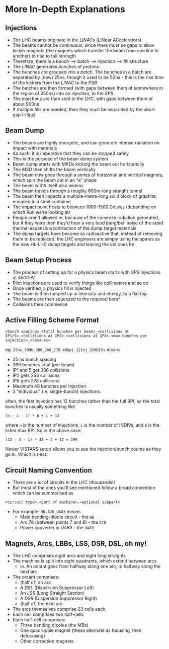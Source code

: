 # More In-Depth Explanations

## Injections

- The LHC beams originate in the *LINAC*s (LINear ACcelerators)
- The beams cannot be continuous, since there must be gaps to allow kicker magnets (the magnets which transfer the beam from one line to another) to rise to full strength
- Therefore, there is a bunch --> batch --> injection --> fill structure
- The *LINAC* generates *bunches* of protons
- The bunches are grouped into a *batch*. The bunches in a batch are separated by (now) 25ns, though it used to be 50ns - this is the rise time of the kickers from the *LINAC* to the *PSB*
- The batches are then formed (with gaps between them of somewhere in the region of 250ns) into an injection, to the *SPS*
- The injections are then sent to the LHC, with gaps between them of about 900ns
- If multiple fills are needed, then they must be separated by the abort gap (~3μs) 

## Beam Dump

- The beams are highly energetic, and can generate intense radiation on impact with materials
- As such, it is imperative that they can be stopped safely
- This is the purpose of the beam dump system
- Beam dump starts with *MKD*s kicking the beam out horizontally
- The *MSD* then shifts the beam vertically
- The beam now goes through a series of horizontal and vertical magnets, which spin the beam out in an "e" shape
- The beam width itself also widens
- The beam travels through a roughly 600m-long straight tunnel
- The beam then impacts a multiple-metre-long solid block of graphite, encased in a steel container
- The impact point heats to between 1000-1500 Celsius (depending on which Run we're looking at)
- People aren't allowed in, because of the immense radiation generated, but if they were then they'd hear a very loud bang/bell noise of the rapid thermal expansion/contraction of the dump target materials
- The dump targets have become so radioactive that, instead of removing them to be replaced, the LHC engineers are simply using the spares as the new HL-LHC dump targets and leaving the old ones be 

## Beam Setup Process

- The process of setting up for a physics beam starts with *SPS* injections at 450GeV
- Pilot injections are used to verify things like collimators and so on
- Once verified, a physics fill is injected
- The beam is then ramped up in intensity and energy, to a flat top
- The beams are then squeezed to the required beta*
- Collisions then commence

## Active Filling Scheme Format

`<bunch spacing>_<total bunches per beam>_<collisions at IP1/5>_<collisions at IP2>_<collisions at IP8>_<max bunches per injection>_<remarks>`

eg. `25ns_399b_386_266_278_48bpi_12inj_3INDIVs` means
- 25 ns bunch spacing
- 399 bunches total (per beam)
- IP1 and 5 get 386 collisions
- IP2 gets 266 collisions
- IP8 gets 278 collisions
- Maximum 48 bunches per injection
- 3 "individual" (ie. single-bunch) injections.

often, the first injection has 12 bunches rather than the full BPI, so the total bunches is usually something like

`(n - i - 1) * b + i + 12` 

where `n` is the number of injections, `i` is the number of INDIVs, and `b` is the listed max BPI. So in the above case:

`(12 - 3 - 1) * 48 + 3 + 12 = 399`

Newer VISTARS setup allows you to see the injection/bunch counts as they go in. Which is neat.

## Circuit Naming Convention

- There are a lot of circuits in the LHC (thousands!)
- But most of the ones you'll see mentioned follow a broad convention which can be summarised as

`<circuit type>.<part of machine>.<optional subpart>`

- For example: `RB.A78.UA83` means
  - Main bending-dipole circuit - the `RB`
  - Arc 78 (between points 7 and 8) - the `A78`
  - Power converter in UA83 - the `UA83`

## Magnets, Arcs, LBBs, LSS, DSR, DSL, oh my!

- The LHC comprises eight arcs and eight long straights
- The machine is split into eight quadrants, which extend between arcs
  - ie. An octant goes from halfway along one arc, to halfway along the next arc
- The octant comprises:
  - (half of) an arc
  - A *DSL* (Dispersion Suppressor Left)
  - An *LSS* (Long Straight Section)
  - A *DSR* (Dispersion Suppressor Right)
  - (half of) the next arc
- The arcs themselves comprise 23 cells each.
- Each cell comprises two half-cells
- Each half-cell comprises:
  - Three bending dipoles (the *MB*s)
  - One quadrupole magnet (these alternate as focusing, then defocusing)
  - Other correction magnets